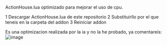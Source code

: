 ActionHouse.lua optimizado para mejorar el uso de cpu.

1 Descargar ActionHouse.lua de este repositorio
2 Substituirllo por el que teneis en la carpeta del addon
3 Reiniciar addon

Es una optimizacion realizada por la ia y no la he probado, ya comentareis: 
</br>
![image](https://github.com/user-attachments/assets/c977b5ca-71ea-467a-b0f6-e40e26966798)

